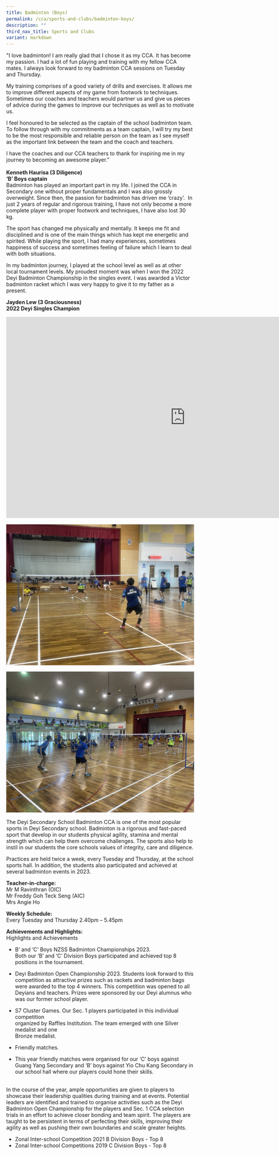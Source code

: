 ```yaml
---
title: Badminton (Boys)
permalink: /cca/sports-and-clubs/badminton-boys/
description: ""
third_nav_title: Sports and Clubs
variant: markdown
---
```

"I love badminton! I am really glad that I chose it as my CCA. It has become my passion. I had a lot of fun playing and training with my fellow CCA mates. I always look forward to my badminton CCA sessions on Tuesday and Thursday.

My training comprises of a good variety of drills and exercises. It allows me to improve different aspects of my game from footwork to techniques. Sometimes our coaches and teachers would partner us and give us pieces of advice during the games to improve our techniques as well as to motivate us.&nbsp;

I feel honoured to be selected as the captain of the school badminton team. To follow through with my commitments as a team captain, I will try my best to be the most responsible and reliable person on the team as I see myself as the important link between the team and the coach and teachers.

I have the coaches and our CCA teachers to thank for inspiring me in my journey to becoming an awesome player.”
<br><br>
<strong>Kenneth Haurisa  (3 Diligence)<br>
‘B’ Boys captain</strong> 
<br>
Badminton has played an important part in my life. I joined the CCA in Secondary one without proper fundamentals and I was also grossly overweight. Since then, the passion for badminton has driven me ‘crazy’. &nbsp;In just 2 years of regular and rigorous training, I have not only become a more complete player with proper footwork and techniques, I have also lost 30 kg.

The sport has changed me physically and mentally. It keeps me fit and disciplined and is one of the main things which has kept me energetic and spirited. While playing the sport, I had many experiences, sometimes happiness of success and sometimes feeling of failure which I learn to deal with both situations.

In my badminton journey, I played at the school level as well as at other local tournament levels. My proudest moment was when I won the 2022 Deyi Badminton Championship in the singles event. I was awarded a Victor badminton racket which I was very happy to give it to my father as a present.

**Jayden Lew (3 Graciousness)**<br>
**2022 Deyi Singles Champion**<br>

<iframe src="https://docs.google.com/presentation/d/e/2PACX-1vSjFyay7mU6z8MPq7sNhcL_zhQ3HQ5JvqykwprI8gK_SQhT_pOkXoRUAAjgtAC_2PIxvl1R-88wABCL/embed?start=false&amp;loop=false&amp;delayms=3000" frameborder="0" width="960" height="540" allowfullscreen="true"></iframe>

![](/images/CCA/Sports%20and%20Clubs/Badminton/IMG_6680.JPG)

![](/images/CCA/Sports%20and%20Clubs/Badminton/IMG_6704.JPG)

The Deyi Secondary School Badminton CCA is one of the most popular sports in Deyi Secondary school. Badminton is a rigorous and fast-paced sport that develop in our students physical agility, stamina and mental strength which can help them overcome challenges. The sports also help to instil in our students the core schools values of integrity, care and diligence.

Practices are held twice a week, every Tuesday and Thursday, at the school sports hall. In addition, the students also participated and achieved at several badminton events in 2023.
  
**Teacher-in-charge:** <br>
Mr M Ravinthran (OIC)<br>
Mr Freddy Goh Teck Seng (AIC)<br>
Mrs Angie Ho<br>

**Weekly Schedule:** <br>
Every Tuesday and Thursday 2.40pm – 5.45pm  
  
**Achievements and Highlights:** <br>
Highlights and Achievements

* B’ and ‘C’ Boys NZSS Badminton Championships 2023.  
Both our ‘B’ and ‘C’ Division Boys participated and achieved top 8 positions in the 
tournament.
  
* Deyi Badminton Open Championship 2023. 
Students look forward to this competition as attractive prizes such as rackets and badminton bags were awarded 
to the top 4 winners. This competition was opened to all Deyians and teachers. Prizes were sponsored by our Deyi alumnus who was our former school player. 

* S7 Cluster Games. Our Sec. 1 players participated in this individual competition  
organized by Raffles Institution. The team emerged with one Silver medalist and one    
Bronze medalist.  

* Friendly matches.
*  This year friendly matches were organised for our ‘C’ boys against Guang Yang Secondary and ‘B’ boys against Yio Chu Kang Secondary in our 
school hall where our players could hone their skills. 
<br>
In the course of the year, ample opportunities are given to players to showcase their leadership qualities during training and at events. Potential leaders are identified and trained to organise activities such as the Deyi Badminton Open Championship for the players and Sec. 1 CCA selection trials in an effort to achieve closer bonding and team spirit.
The players are taught to be persistent in terms of perfecting their skills, improving their agility as well as pushing their own boundaries and scale greater heights.

* Zonal Inter-school Competition 2021 B Division Boys - Top 8
* Zonal Inter-school Competitions 2019 C Division Boys - Top 8


